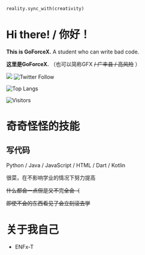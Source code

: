 ```python
reality.sync_with(creativity)
```

# Hi there! / 你好！

**This is GoForceX.** A student who can write bad code.

**这里是GoForceX.** （也可以简称GFX ~~/ 广丰县 / 高风险~~ ）

![](https://img.shields.io/github/followers/GoForceX?style=social)
![Twitter Follow](https://img.shields.io/twitter/follow/CN_GoForceX?style=social)

![Top Langs](https://github-readme-stats.vercel.app/api/top-langs/?username=GoForceX&theme=dracula&layout=compact)

![Visitors](https://count.getloli.com/get/@goforcex.gh.readme?theme=rule34)

# 奇奇怪怪的技能

## 写代码

Python / Java / JavaScript / HTML / Dart / Kotlin

很菜，在不影响学业的情况下努力提高

~~什么都会一点但是又不完全会（~~

~~即使不会的东西看见了会立刻滚去学~~

# 关于我自己

- ENFx-T
